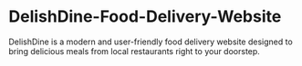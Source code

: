 # DelishDine-Food-Delivery-Website
DelishDine is a modern and user-friendly food delivery website designed to bring delicious meals from local restaurants right to your doorstep.
